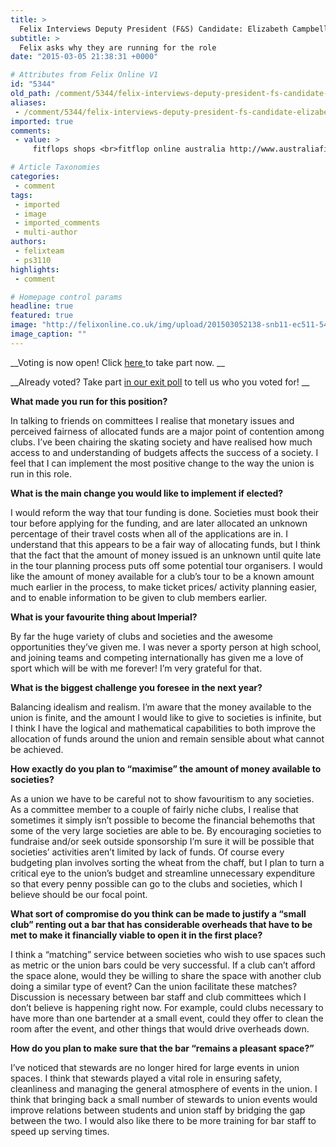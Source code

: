```yaml
---
title: >
  Felix Interviews Deputy President (F&S) Candidate: Elizabeth Campbell
subtitle: >
  Felix asks why they are running for the role
date: "2015-03-05 21:38:31 +0000"

# Attributes from Felix Online V1
id: "5344"
old_path: /comment/5344/felix-interviews-deputy-president-fs-candidate-elizabeth-campbell
aliases:
 - /comment/5344/felix-interviews-deputy-president-fs-candidate-elizabeth-campbell
imported: true
comments:
 - value: >
     fitflops shops <br>fitflop online australia http://www.australiafitflops.com/,christian louboutin slingblacks sale <br>christian louboutin http://canadachristianlouboutinoutlet.blogspot.com/

# Article Taxonomies
categories:
 - comment
tags:
 - imported
 - image
 - imported_comments
 - multi-author
authors:
 - felixteam
 - ps3110
highlights:
 - comment

# Homepage control params
headline: true
featured: true
image: "http://felixonline.co.uk/img/upload/201503052138-snb11-ec511-5499.jpg"
image_caption: ""
---
```


__Voting is now open! Click [here ](https://vote.union.ic.ac.uk/)to take part now. __

__Already voted? Take part [in our exit poll](https://jfe.qualtrics.com/form/SV_71CXNNVEGt94h2R) to tell us who you voted for! __

__What made you run for this position?__

In talking to friends on committees I realise that monetary issues and perceived fairness of allocated funds are a major point of contention among clubs. I’ve been chairing the skating society and have realised how much access to and understanding of budgets affects the success of a society. I feel that I can implement the most positive change to the way the union is run in this role.

__What is the main change you would like to implement if elected?__

I would reform the way that tour funding is done. Societies must book their tour before applying for the funding, and are later allocated an unknown percentage of their travel costs when all of the applications are in. I understand that this appears to be a fair way of allocating funds, but I think that the fact that the amount of money issued is an unknown until quite late in the tour planning process puts off some potential tour organisers. I would like the amount of money available for a club’s tour to be a known amount much earlier in the process, to make ticket prices/ activity planning easier, and to enable information to be given to club members earlier.

__What is your favourite thing about Imperial?__

By far the huge variety of clubs and societies and the awesome opportunities they’ve given me. I was never a sporty person at high school, and joining teams and competing internationally has given me a love of sport which will be with me forever! I’m very grateful for that.

__What is the biggest challenge you foresee in the next year?__

Balancing idealism and realism. I’m aware that the money available to the union is finite, and the amount I would like to give to societies is infinite, but I think I have the logical and mathematical capabilities to both improve the allocation of funds around the union and remain sensible about what cannot be achieved.

__How exactly do you plan to “maximise” the amount of money available to societies?__

As a union we have to be careful not to show favouritism to any societies. As a committee member to a couple of fairly niche clubs, I realise that sometimes it simply isn’t possible to become the financial behemoths that some of the very large societies are able to be. By encouraging societies to fundraise and/or seek outside sponsorship I’m sure it will be possible that societies’ activities aren’t limited by lack of funds. Of course every budgeting plan involves sorting the wheat from the chaff, but I plan to turn a critical eye to the union’s budget and streamline unnecessary expenditure so that every penny possible can go to the clubs and societies, which I believe should be our focal point.

__What sort of compromise do you think can be made to justify a “small club” renting out a bar that has considerable overheads that have to be met to make it financially viable to open it in the first place?__

I think a “matching” service between societies who wish to use spaces such as metric or the union bars could be very successful. If a club can’t afford the space alone, would they be willing to share the space with another club doing a similar type of event? Can the union facilitate these matches? Discussion is necessary between bar staff and club committees which I don’t believe is happening right now. For example, could clubs necessary to have more than one bartender at a small event, could they offer to clean the room after the event, and other things that would drive overheads down.

__How do you plan to make sure that the bar “remains a pleasant space?”__

I’ve noticed that stewards are no longer hired for large events in union spaces. I think that stewards played a vital role in ensuring safety, cleanliness and managing the general atmosphere of events in the union. I think that bringing back a small number of stewards to union events would improve relations between students and union staff by bridging the gap between the two. I would also like there to be more training for bar staff to speed up serving times.
